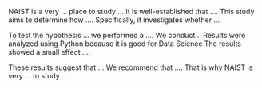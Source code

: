 NAIST is a very ... place to study ...
It is well-established that .... This study aims to determine how .... Specifically, it investigates whether ... 


To test the hypothesis ... we performed a .... 
We conduct...
Results were analyzed using Python because it is good for Data Science The results showed a small effect .... 


These results suggest that ... We recommend that .... That is why NAIST is very ... to study...
